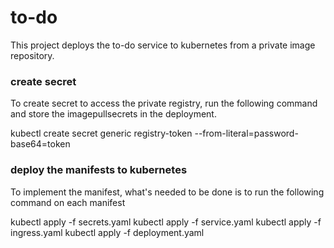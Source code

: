 # to-do
This project deploys the to-do service to kubernetes from a private image repository.

### create secret

To create secret to access the private registry, run the following command and store the imagepullsecrets in the deployment.

kubectl create secret generic registry-token --from-literal=password-base64=token

### deploy the manifests to kubernetes

To implement the manifest, what's needed to be done is to run the following command on each manifest

kubectl apply -f secrets.yaml
kubectl apply -f service.yaml
kubectl apply -f ingress.yaml
kubectl apply -f deployment.yaml
